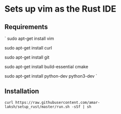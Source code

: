 # Sets up vim as the Rust IDE

## Requirements

`
sudo apt-get install vim

sudo apt-get install curl

sudo apt-get install git

sudo apt-get install build-essential cmake

sudo apt-get install python-dev python3-dev
`

## Installation
`
curl https://raw.githubusercontent.com/amar-laksh/setup_rust/master/run.sh -sSf | sh
`
